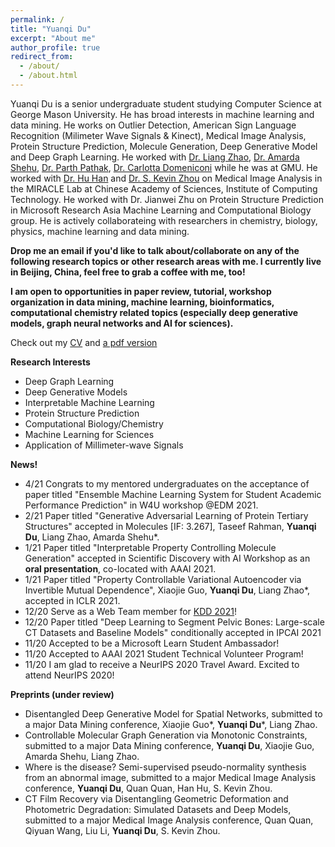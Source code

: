 ```yaml
---
permalink: /
title: "Yuanqi Du"
excerpt: "About me"
author_profile: true
redirect_from: 
  - /about/
  - /about.html
---
```


Yuanqi Du is a senior undergraduate student studying Computer Science at George Mason University. He has broad interests in machine learning and data mining. He works on Outlier Detection, American Sign Language Recognition (Milimeter Wave Signals & Kinect), Medical Image Analysis, Protein Structure Prediction, Molecule Generation, Deep Generative Model and Deep Graph Learning. He worked with [Dr. Liang Zhao](http://cs.emory.edu/~lzhao41/), [Dr. Amarda Shehu](https://cs.gmu.edu/~ashehu/), [Dr. Parth Pathak](http://www.phpathak.com/), [Dr. Carlotta Domeniconi](https://scholar.google.com.hk/citations?user=aKkIMogAAAAJ&hl=en) while he was at GMU. He worked with [Dr. Hu Han](https://sites.google.com/site/huhanhomepage/) and [Dr. S. Kevin Zhou](http://people.ucas.edu.cn/~skevinzhou?language=en) on Medical Image Analysis in the MIRACLE Lab at Chinese Academy of Sciences, Institute of Computing Technology. He worked with Dr. Jianwei Zhu on Protein Structure Prediction in Microsoft Research Asia Machine Learning and Computational Biology group. He is actively collaborateing with researchers in chemistry, biology, physics, machine learning and data mining.


**Drop me an email if you'd like to talk about/collaborate on any of the following research topics or other research areas with me. I currently live in Beijing, China, feel free to grab a coffee with me, too!**

**I am open to opportunities in paper review, tutorial, workshop organization in data mining, machine learning, bioinformatics, computational chemistry related topics (especially deep generative models, graph neural networks and AI for sciences).**


Check out my [CV](https://yuanqidu.github.io/cv/) and [a pdf version](https://yuanqidu.github.io/files/Yuanqi_Du_CV.pdf)


**Research Interests**
  * Deep Graph Learning
  * Deep Generative Models
  * Interpretable Machine Learning
  * Protein Structure Prediction
  * Computational Biology/Chemistry
  * Machine Learning for Sciences
  * Application of Millimeter-wave Signals
  
**News!**
* 4/21 Congrats to my mentored undergraduates on the acceptance of paper titled "Ensemble Machine Learning System for Student Academic Performance Prediction" in W4U workshop @EDM 2021.
* 2/21 Paper titled "Generative Adversarial Learning of Protein Tertiary Structures" accepted in Molecules [IF: 3.267], Taseef Rahman, **Yuanqi Du**, Liang Zhao, Amarda Shehu\*.
* 1/21 Paper titled "Interpretable Property Controlling Molecule Generation" accepted in Scientific Discovery with AI Workshop as an **oral presentation**, co-located with AAAI 2021.
* 1/21 Paper titled "Property Controllable Variational Autoencoder via Invertible Mutual Dependence", Xiaojie Guo, **Yuanqi Du**, Liang Zhao\*, accepted in ICLR 2021.
* 12/20 Serve as a Web Team member for [KDD 2021](https://www.kdd.org/kdd2021/)!
* 12/20 Paper titled "Deep Learning to Segment Pelvic Bones: Large-scale CT Datasets and Baseline Models" conditionally accepted in IPCAI 2021 
* 11/20 Accepted to be a Microsoft Learn Student Ambassador!
* 11/20 Accepted to AAAI 2021 Student Technical Volunteer Program!
* 11/20 I am glad to receive a NeurIPS 2020 Travel Award. Excited to attend NeurIPS 2020!
<!--* 10/20 I am glad to receive the AIJ AIIDE 2020 Attendance Fellowship! Thanks, AIJ! Can't wait to see the battle between AI agents and human players in strategy games like StarCraft!-->
<!--* 09/20 Our [DeepASL Dataset](https://sites.google.com/view/deepasldataset/home) is publicly available, the dataset constains ASL single-word signs, sentences and non-manual markers collected from Professional ASL users using an FMCW Signal Sensor-->
<!--* 07/20 Paper titled "Interpretable Molecule Generation via Disentanglement Learning" accepted at ACM Conference of Bioinformatics and Computational Biology (BCB) Workshops: Computational Structural Biology Workshop (CSBW) 2020, 8 pages, in proceedings of ACM BCB 20-->
<!--* 07/20 Paper titled "From Interatomic Distances to Protein Tertiary Structures with a Deep Convolutional Neural Network" accepted at ACM Conference of Bioinformatics and Computational Biology (BCB) Workshops: Computational Structural Biology Workshop (CSBW) 2020, 8 pages, in proceedings of ACM BCB 20-->

**Preprints (under review)**
* Disentangled Deep Generative Model for Spatial Networks, submitted to a major Data Mining conference, Xiaojie Guo\*, **Yuanqi Du**\*, Liang Zhao.
* Controllable Molecular Graph Generation via Monotonic Constraints, submitted to a major Data Mining conference, **Yuanqi Du**, Xiaojie Guo, Amarda Shehu, Liang Zhao.
* Where is the disease? Semi-supervised pseudo-normality synthesis from an abnormal image, submitted to a major Medical Image Analysis conference, **Yuanqi Du**, Quan Quan, Han Hu, S. Kevin Zhou.
* CT Film Recovery via Disentangling Geometric Deformation and Photometric Degradation: Simulated Datasets and Deep Models, submitted to a major Medical Image Analysis conference, Quan Quan, Qiyuan Wang, Liu Li, **Yuanqi Du**, S. Kevin Zhou.
  

